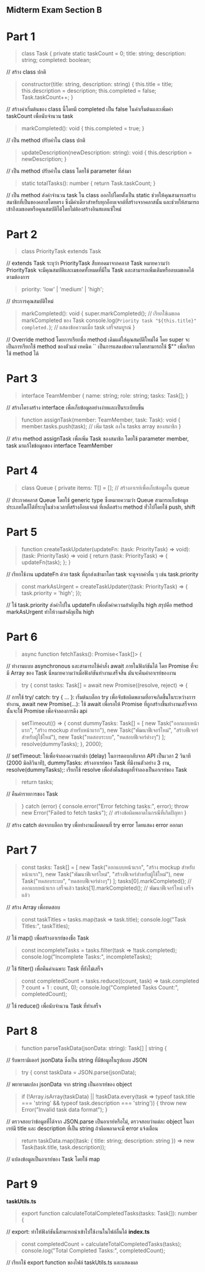 ## Midterm Exam Section B

# Part 1
>class Task {
    private static taskCount = 0;
    title: string;
    description: string;
    completed: boolean;
>
// สร้าง class ปกติ
>constructor(title: string, description: string) {
    this.title = title;
    this.description = description;
    this.completed = false;
    Task.taskCount++;
}
>
// สร้างค่าเริ่มต้นของ class นี้โดยมี completed เป็น false ในค่าเริ้มต้นและเพิ่มค่า taskCount เพื่อนับจำนวน task
>markCompleted(): void {
    this.completed = true;
}
>
// เป็น method ปรับค่าใน class ปกติ
>updateDescription(newDescription: string): void {
    this.description = newDescription;
}
>
// เป็น method ปรับค่าใน class โดยใช้ parameter ที่ส่งมา
>static totalTasks(): number {
    return Task.taskCount;
}
>
// เป็น method ส่งค่าจำนวน task ใน class ออกไปโดยตั้งเป็น static ช่วยให้คุณสามารถสร้างสมาชิกที่เป็นของคลาสโดยตรง ซึ่งมีค่าเดียวสำหรับทุกอ็อบเจกต์ที่สร้างจากคลาสนั้น และช่วยให้สามารถเข้าถึงเมธอดหรือคุณสมบัติได้โดยไม่ต้องสร้างอินสแตนซ์ใหม่


# Part 2
>class PriorityTask extends Task
>
// extends Task ระบุว่า PriorityTask สืบทอดมาจากคลาส Task หมายความว่า PriorityTask จะมีคุณสมบัติและเมธอดทั้งหมดที่มีใน Task และสามารถเพิ่มเติมหรือลบเมธอดได้ตามต้องการ
>priority: 'low' | 'medium' | 'high';
>
// ประการคุณสมบัติใหม่
>markCompleted(): void {
    super.markCompleted(); // เรียกใช้เมธอด markCompleted ของ Task
    console.log(`Priority task "${this.title}" completed.`); // แสดงข้อความเมื่อ task เสร็จสมบูรณ์
}
>
// Override method โดยการเรียกชื่อ method เดิมแต่ใส่คุณสมบัติใหม่ได้ โดย super จะเป็นการเรียกใช้ method ของตัวแม่ เทคนิค `` เป็นการแสดงข้อความโดยสามารถใช้ $"" เพื่อเรียกใช้ method ได้


# Part 3
>interface TeamMember {
    name: string;
    role: string;
    tasks: Task[];
}
>
// สร้างโครงสร้าง interface เพื่อเก็บข้อมูลอย่างง่ายและเป็นระเบียบขึ้น
>function assignTask(member: TeamMember, task: Task): void {
    member.tasks.push(task); // เพิ่ม task ลงใน tasks array ของสมาชิก
}
>
// สร้าง method assignTask เพื่อเพิ่ม Task ของสมาชิก โดยใช้ parameter member, task มาแก้ไขข้อมูลของ interface TeamMember


# Part 4
>class Queue<T> {
    private items: T[] = []; // สร้างอาเรย์เพื่อเก็บข้อมูลใน queue
>
// ประกาศคลาส Queue โดยใช้ generic type <T> ซึ่งหมายความว่า Queue สามารถเก็บข้อมูลประเภทใดก็ได้ที่ระบุในช่วงเวลาที่สร้างอ็อบเจกต์ ที่เหลือสร้าง method ทั่วไปโดยใช้ push, shift


# Part 5
>function createTaskUpdater(updateFn: (task: PriorityTask) => void): (task: PriorityTask) => void {
    return (task: PriorityTask) => {
        updateFn(task);
    };
}
>
// เรียกใช้งาน updateFn ด้วย task ที่ถูกส่งเข้ามาโดย task จะดูจากค่าอื่น ๆ เช่น task.priority
>const markAsUrgent = createTaskUpdater((task: PriorityTask) => {
    task.priority = 'high';
});
>
// ใช้ task.priority ส่งค่าไปใน updateFn เพื่อตั้งค่าความสำคัญเป็น high สรุปคือ method markAsUrgent ทำให้วามสำคัญเป็น high


# Part 6
>async function fetchTasks(): Promise<Task[]> {
>
// ทำงานแบบ asynchronous และสามารถใช้คำสั่ง await ภายในฟังก์ชันได้ โดย Promise ที่จะมี Array ของ Task นี่หมายความว่าเมื่อฟังก์ชันทำงานเสร็จสิ้น มันจะคืนค่าอาเรย์ของงาน
>try {
    const tasks: Task[] = await new Promise((resolve, reject) => {
>
// การใช้ try/ catch: try { ... }: เริ่มต้นบล็อก try เพื่อจับข้อผิดพลาดที่อาจเกิดขึ้นในระหว่างการทำงาน, await new Promise(...): ใช้ await เพื่อรอให้ Promise ที่ถูกสร้างขึ้นทำงานเสร็จจากนั้นจะใช้ Promise เพื่อจำลองการดึง api
>setTimeout(() => {
    const dummyTasks: Task[] = [
        new Task("ออกแบบหน้าแรก", "สร้าง mockup สำหรับหน้าแรก"),
        new Task("พัฒนาฟีเจอร์ใหม่", "สร้างฟีเจอร์สำหรับผู้ใช้ใหม่"),
        new Task("ทดสอบระบบ", "ทดสอบฟีเจอร์ต่างๆ")
    ];
    resolve(dummyTasks);
}, 2000);
>
// setTimeout: ใช้เพื่อจำลองความล่าช้า (delay) ในการตอบกลับจาก API เป็นเวลา 2 วินาที (2000 มิลลิวินาที), dummyTasks: สร้างอาเรย์ของ Task ที่มีงานตัวอย่าง 3 งาน, resolve(dummyTasks);: เรียกใช้ resolve เพื่อส่งคืนข้อมูลที่จำลองเป็นอาเรย์ของ Task
>return tasks;
>
// คืนค่ารายการของ Task
>} catch (error) {
    console.error("Error fetching tasks:", error);
    throw new Error("Failed to fetch tasks"); // สร้างข้อผิดพลาดในกรณีที่เกิดปัญหา
}
>
// สร้าง catch ต่อจากบล็อก try เพื่อทำงานเมื่อตอนที่ try error โดยแสดง error ออกมา


# Part 7
>const tasks: Task[] = [
    new Task("ออกแบบหน้าแรก", "สร้าง mockup สำหรับหน้าแรก"),
    new Task("พัฒนาฟีเจอร์ใหม่", "สร้างฟีเจอร์สำหรับผู้ใช้ใหม่"),
    new Task("ทดสอบระบบ", "ทดสอบฟีเจอร์ต่างๆ")
];
tasks[0].markCompleted(); // ออกแบบหน้าแรก เสร็จแล้ว
tasks[1].markCompleted(); // พัฒนาฟีเจอร์ใหม่ เสร็จแล้ว
>
// สร้าง Array เพื่อทดสอบ
>const taskTitles = tasks.map(task => task.title);
console.log("Task Titles:", taskTitles);
>
// ใช้ map() เพื่อสร้างอาเรย์ของชื่อ Task
>const incompleteTasks = tasks.filter(task => !task.completed);
console.log("Incomplete Tasks:", incompleteTasks);
>
// ใช้ filter() เพื่อคืนค่าเฉพาะ Task ที่ยังไม่เสร็จ
>const completedCount = tasks.reduce((count, task) => task.completed ? count + 1 : count, 0);
console.log("Completed Tasks Count:", completedCount);
>
// ใช้ reduce() เพื่อนับจำนวน Task ที่ทำเสร็จ


# Part 8
>function parseTaskData(jsonData: string): Task[] | string {
>
// รับพารามิเตอร์ jsonData ซึ่งเป็น string ที่มีข้อมูลในรูปแบบ JSON
>try {
    const taskData = JSON.parse(jsonData);
>
// พยายามแปลง jsonData จาก string เป็นอาเรย์ของ object
>if (!Array.isArray(taskData) || !taskData.every(task => typeof task.title === 'string' && typeof task.description === 'string')) {
    throw new Error("Invalid task data format");
}
>
// ตรวจสอบว่าข้อมูลที่ได้จาก JSON.parse เป็นอาเรย์หรือไม่, ตรวจสอบว่าแต่ละ object ในอาเรย์มี title และ description ที่เป็น string ถ้าผิดพลาดจะมี error แจ้งเตือน
>return taskData.map((task: { title: string; description: string }) => new Task(task.title, task.description));
>
// แปลงข้อมูลเป็นอาเรย์ของ Task โดยใช้ map


# Part 9
**taskUtils.ts**
>export function calculateTotalCompletedTasks(tasks: Task[]): number {
>
// export: ทำให้ฟังก์ชันนี้สามารถนำเข้าไปใช้งานในไฟล์อื่นได้
**index.ts**
>const completedCount = calculateTotalCompletedTasks(tasks);
console.log("Total Completed Tasks:", completedCount);
>
// เรียกใช้ export function ของไฟล์ taskUtils.ts และแสดงผล
